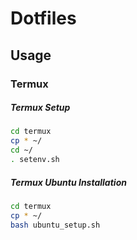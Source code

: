 # Dotfiles

## Usage

### Termux


##### Termux Setup

```bash
cd termux
cp * ~/
cd ~/
. setenv.sh
```


##### Termux Ubuntu Installation


```bash
cd termux
cp * ~/
bash ubuntu_setup.sh
```
